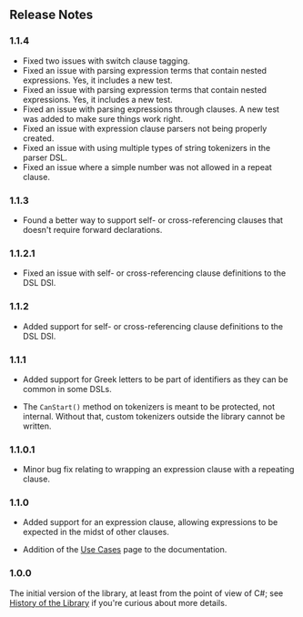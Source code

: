 ## Release Notes

### 1.1.4

- Fixed two issues with switch clause tagging.
- Fixed an issue with parsing expression terms that contain nested expressions.  Yes, it
  includes a new test.
- Fixed an issue with parsing expression terms that contain nested expressions.  Yes, it
  includes a new test.
- Fixed an issue with parsing expressions through clauses.  A new test was added to make
  sure things work right.
- Fixed an issue with expression clause parsers not being properly created.
- Fixed an issue with using multiple types of string tokenizers in the parser DSL.
- Fixed an issue where a simple number was not allowed in a repeat clause.

### 1.1.3

- Found a better way to support self- or cross-referencing clauses that doesn't require
  forward declarations.

### 1.1.2.1

- Fixed an issue with self- or cross-referencing clause definitions to the DSL DSl.

### 1.1.2

- Added support for self- or cross-referencing clause definitions to the DSL DSl.

### 1.1.1

- Added support for Greek letters to be part of identifiers as they can be common in some
  DSLs.

- The `CanStart()` method on tokenizers is meant to be protected, not internal.  Without
  that, custom tokenizers outside the library cannot be written.

### 1.1.0.1

- Minor bug fix relating to wrapping an expression clause with a repeating clause.

### 1.1.0

- Added support for an expression clause, allowing expressions to be expected in the
  midst of other clauses.

- Addition of the [Use Cases](use-cases.md) page to the documentation.

### 1.0.0

The initial version of the library, at least from the point of view of C#; see
[History of the Library](history.md) if you're curious about more details.
